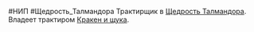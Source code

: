 #НИП #Щедрость_Талмандора 
Трактирщик в [Щедрость Талмандора](Места/Анкорато/Щедрость%20Талмандора/Щедрость%20Талмандора.md). Владеет трактиром [Кракен и щука](Места/Анкорато/Щедрость%20Талмандора/Кракен%20и%20щука.md).